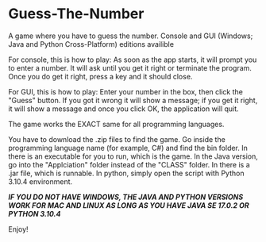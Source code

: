 # Guess-The-Number
A game where you have to guess the number. Console and GUI (Windows; Java and Python Cross-Platform) editions availible

For console, this is how to play:
As soon as the app starts, it will prompt you to enter a number. It will ask until you get it right or terminate the program. Once you do get it right, press a key and it should close.

For GUI, this is how to play:
Enter your number in the box, then click the "Guess" button. If you got it wrong it will show a message; if you get it right, it will show a message and once you click OK, the application will quit.

The game works the EXACT same for all programming languages.

You have to download the .zip files to find the game. Go inside the programming language name (for example, C#) and find the bin folder. In there is an executable for you to run, which is the game. In the Java version, go into the "Applciation" folder instead of the "CLASS" folder. In there is a .jar file, which is runnable. In python, simply open the script with Python 3.10.4 environment.

***IF YOU DO NOT HAVE WINDOWS, THE JAVA AND PYTHON VERSIONS WORK FOR MAC AND LINUX AS LONG AS YOU HAVE JAVA SE 17.0.2 OR PYTHON 3.10.4***

Enjoy!
